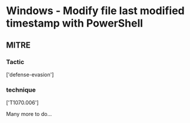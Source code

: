 # Windows - Modify file last modified timestamp with PowerShell

## MITRE

### Tactic
['defense-evasion']

### technique
['T1070.006']

Many more to do...
